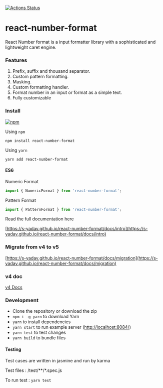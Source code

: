 [![Actions Status](https://github.com/s-yadav/react-number-format/workflows/CI/badge.svg)](https://github.com/s-yadav/react-number-format/actions)

# react-number-format

React Number format is a input formatter library with a sophisticated and lightweight caret engine.

### Features

1. Prefix, suffix and thousand separator.
2. Custom pattern formatting.
3. Masking.
4. Custom formatting handler.
5. Format number in an input or format as a simple text.
6. Fully customizable

### Install

[![npm](https://img.shields.io/npm/dm/react-number-format.svg)](https://www.npmjs.com/package/react-number-format)

Using `npm`

```
npm install react-number-format
```

Using `yarn`

```
yarn add react-number-format
```

#### ES6

Numeric Format

```js
import { NumericFormat } from 'react-number-format';
```

Pattern Format

```js
import { PatternFormat } from 'react-number-format';
```

Read the full documentation here

[https://s-yadav.github.io/react-number-format/docs/intro](https://s-yadav.github.io/react-number-format/docs/intro)

### Migrate from v4 to v5

[https://s-yadav.github.io/react-number-format/docs/migration](https://s-yadav.github.io/react-number-format/docs/migration)

### v4 doc

[v4 Docs](https://github.com/s-yadav/react-number-format/blob/master/documentation/v4.md)

### Development

- Clone the repository or download the zip
- `npm i -g yarn` to download Yarn
- `yarn` to install dependencies
- `yarn start` to run example server (<http://localhost:8084/>)
- `yarn test` to test changes
- `yarn build` to bundle files

#### Testing

Test cases are written in jasmine and run by karma

Test files : /test/\*\*/\*.spec.js

To run test : `yarn test`

